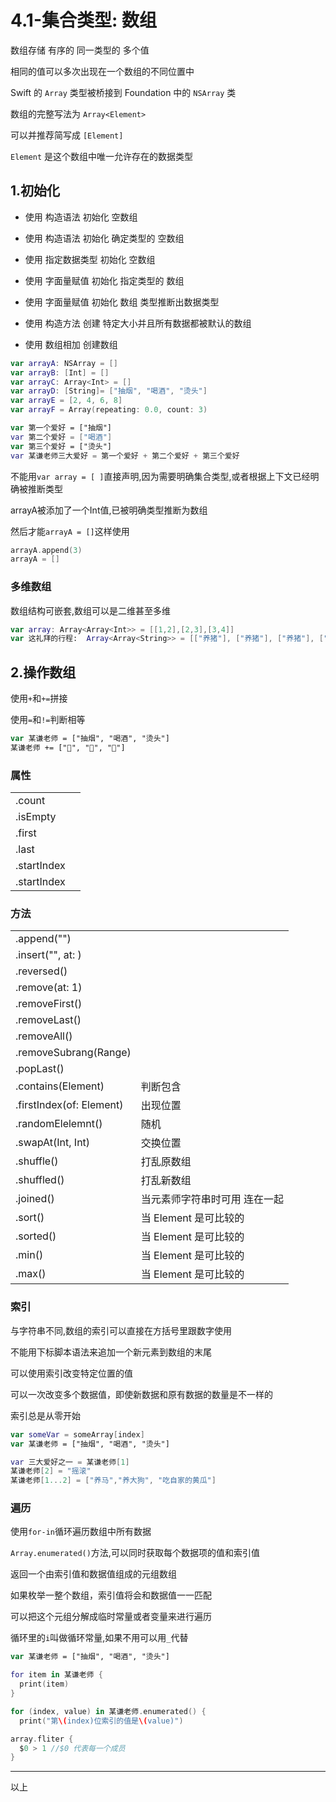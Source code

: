 # 4.1-集合类型: 数组

数组存储 有序的 同一类型的 多个值

相同的值可以多次出现在一个数组的不同位置中

Swift 的 `Array` 类型被桥接到 Foundation 中的 `NSArray` 类

数组的完整写法为 `Array<Element>`

可以并推荐简写成 `[Element]` 

 `Element` 是这个数组中唯一允许存在的数据类型

## 1.初始化

- 使用 构造语法 初始化 空数组

- 使用 构造语法 初始化 确定类型的 空数组

- 使用 指定数据类型 初始化 空数组

- 使用 字面量赋值 初始化 指定类型的 数组

- 使用 字面量赋值 初始化 数组  类型推断出数据类型

- 使用 构造方法 创建 特定大小并且所有数据都被默认的数组

- 使用 数组相加 创建数组


```swift
var arrayA: NSArray = []
var arrayB: [Int] = []
var arrayC: Array<Int> = []
var arrayD: [String]= ["抽烟", "喝酒", "烫头"]
var arrayE = [2, 4, 6, 8]
var arrayF = Array(repeating: 0.0, count: 3)

var 第一个爱好 = ["抽烟"]
var 第二个爱好 = ["喝酒"]
var 第三个爱好 = ["烫头"]
var 某谦老师三大爱好 = 第一个爱好 + 第二个爱好 + 第三个爱好
```

不能用`var array = [ ]`直接声明,因为需要明确集合类型,或者根据上下文已经明确被推断类型

arrayA被添加了一个Int值,已被明确类型推断为数组

然后才能`arrayA = []`这样使用

```swift
arrayA.append(3)
arrayA = []
```

### 多维数组

数组结构可嵌套,数组可以是二维甚至多维

```swift
var array: Array<Array<Int>> = [[1,2],[2,3],[3,4]]
var 这礼拜的行程:  Array<Array<String>> = [["养猪"], ["养猪"], ["养猪"], ["找猪"], ["炖粉条"]]
```

## 2.操作数组

使用`+`和`+=`拼接

使用`=`和`!=`判断相等

```swift
var 某谦老师 = ["抽烟", "喝酒", "烫头"]
某谦老师 += ["🚬", "🍺", "💈"]
```

### 属性

|             |      |
| ----------- | ---- |
| .count      |      |
| .isEmpty    |      |
| .first      |      |
| .last       |      |
| .startIndex |      |
| .startIndex |      |

### 方法

|                          |                               |
| ------------------------ | ----------------------------- |
| .append("")              |                               |
| .insert("", at: )        |                               |
| .reversed()              |                               |
| .remove(at: 1)           |                               |
| .removeFirst()           |                               |
| .removeLast()            |                               |
| .removeAll()             |                               |
| .removeSubrang(Range)    |                               |
| .popLast()               |                               |
| .contains(Element)       | 判断包含                      |
| .firstIndex(of: Element) | 出现位置                      |
| .randomElelemnt()        | 随机                          |
| .swapAt(Int, Int)        | 交换位置                      |
| .shuffle()               | 打乱原数组                    |
| .shuffled()              | 打乱新数组                    |
| .joined()                | 当元素师字符串时可用 连在一起 |
| .sort()                  | 当 Element 是可比较的         |
| .sorted()                | 当 Element 是可比较的         |
| .min()                   | 当 Element 是可比较的         |
| .max()                   | 当 Element 是可比较的         |

### 索引

与字符串不同,数组的索引可以直接在方括号里跟数字使用

不能用下标脚本语法来追加一个新元素到数组的末尾

可以使用索引改变特定位置的值

可以一次改变多个数据值，即使新数据和原有数据的数量是不一样的

索引总是从零开始

```Swift
var someVar = someArray[index]
var 某谦老师 = ["抽烟", "喝酒", "烫头"]

var 三大爱好之一 = 某谦老师[1]
某谦老师[2] = "摇滚"
某谦老师[1...2] = ["养马","养大狗", "吃自家的黄瓜"]
```

### 遍历

使用`for-in`循环遍历数组中所有数据

`Array.enumerated()`方法,可以同时获取每个数据项的值和索引值

返回一个由索引值和数据值组成的元组数组

如果枚举一整个数组，索引值将会和数据值一一匹配

可以把这个元组分解成临时常量或者变量来进行遍历

循环里的`i`叫做循环常量,如果不用可以用`_`代替

```swift
var 某谦老师 = ["抽烟", "喝酒", "烫头"]

for item in 某谦老师 {
  print(item)
}

for (index, value) in 某谦老师.enumerated() {
  print("第\(index)位索引的值是\(value)")
```

```swift
array.fliter {
  $0 > 1 //$0 代表每一个成员
}
```

---

以上